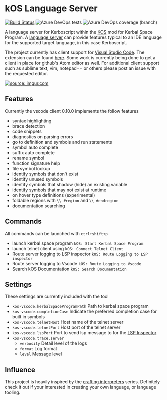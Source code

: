 # kOS Language Server

[![Build Status](https://dev.azure.com/johnchabot2013/KOS-Language-Server/_apis/build/status/jonnyboyC.kos-language-server?branchName=master)](https://dev.azure.com/johnchabot2013/KOS-Language-Server/_build/latest?definitionId=1&branchName=master)
![Azure DevOps tests](https://img.shields.io/azure-devops/tests/johnchabot2013/KOS-Language-Server/1.svg)
![Azure DevOps coverage (branch)](https://img.shields.io/azure-devops/coverage/johnchabot2013/KOS-Language-Server/1/master.svg)

A language server for Kerboscript within the [KOS](https://github.com/KSP-KOS/KOS) mod for Kerbal Space Program. A [language server](https://langserver.org/) can provide features typical to an IDE language for the supported target language, in this case Kerboscript. 

The project currently has client support for [Visual Studio Code](https://code.visualstudio.com/). The extension can be found [here](https://marketplace.visualstudio.com/items?itemName=JohnChabot.kos-vscode). Some work is currently being done to get a client in place for github's Atom editor as well. For additional client support such as sublime text, vim, notepad++ or others please post an issue with the requested editor. 


<a href="https://imgur.com/kmrbdE4"><img src="https://i.imgur.com/kmrbdE4h.gif" title="source: imgur.com" /></a>

## Features

Currently the vscode client 0.10.0 implements the follow features
- syntax highlighting
- brace detection
- code snippets
- diagnostics on parsing errors
- go to definition and symbols and run statements
- symbol auto complete
- suffix auto complete
- rename symbol
- function signature help
- file symbol lookup
- identify symbols that don't exist
- identify unused symbols
- identify symbols that shadow (hide) an existing variable
- identify symbols that may not exist at runtime
- on hover type definitions (experimental)
- foldable regions with `\\ #region` and `\\ #endregion`
- documentation searching


## Commands
All commands can be launched with `ctrl+shift+p`
- launch kerbal space program `kOS: Start Kerbal Space Program`
- launch telnet client using `kOS: Connect Telnet Client`
- Route server logging to LSP inspector `kOS: Route Logging to LSP inspector`
- Route server logging to Vscode `kOS: Route Logging to Vscode`
- Search kOS Documentation `kOS: Search Documentation`

## Settings
These settings are currently included with the tool
- `kos-vscode.kerbalSpaceProgramPath` Path to kerbal space program
- `kos-vscode.completionCase` Indicate the preferred completion case for built in symbols
- `kos-vscode.telnetHost` Host name of the telnet server
- `kos-vscode.telnetPort` Host port of the telnet server
- `kos-vscode.lspPort` Port to send lsp message to for the [LSP Inspector](https://marketplace.visualstudio.com/items?itemName=octref.lsp-inspector-webview)
- `kos-vscode.trace.server`
  - `verbosity` Detail level of the logs
  - `format` Log format
  - `level` Message level

## Influence
This project is heavily inspired by the [crafting interpreters](http://craftinginterpreters.com/) series. Definitely check it out if your interested in creating your own language, or language tooling.
